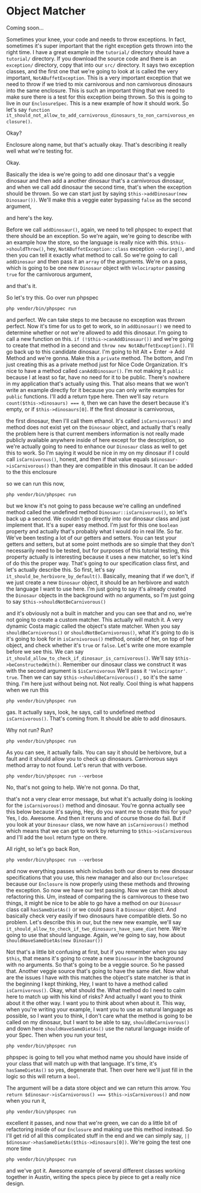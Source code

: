 # Object Matcher

Coming soon...

Sometimes your knee, your code and needs to throw exceptions. In fact, sometimes it's
super important that the right exception gets thrown into the right time. I have a
great example in the `tutorial/` directory should have a `tutorial/` directory. If you
download the source code and there is an `exception/` directory, copy that into our
`src/` directory. It says two exception classes, and the first one that we're going
to look at is called the very important, `NotABuffetException`. This is a very
important exception that we need to throw if we tried to mix carnivorous and non
carnivorous dinosaurs into the same enclosure. This is such an important thing that
we need to make sure there is a test for this exception being thrown. So this is
going to live in our `EnclosureSpec`. This is a new example of how it should work. So
let's say `function it_should_not_allow_to_add_carnivorous_dinosaurs_to_non_carnivorous_enclosure()`.

Okay?

Enclosure along name, but that's actually okay. That's describing it really well what
we're testing for.

Okay.

Basically the idea is we're going to add one dinosaur that's a veggie dinosaur and
then add a another dinosaur that's a carnivorous dinosaur, and when we call add
dinosaur the second time, that's when the exception should be thrown. So we can start
just by saying `$this->addDinosaur(new Dinosaur())`. We'll make this a veggie eater bypassing `false`
as the second argument,

and here's the key.

Before we call `addDinosaur()`, again, we need to tell phpspec to expect that
there should be an exception. So we're again, we're going to describe with an example
how the store, so the language is really nice with this. `$this->shouldThrow()`, hey, 
`NotABuffetException::class` exception `->during()`, and then you can tell it exactly what
method to call. So we're going to call `addDinosaur` and then pass it an `array` of the
arguments. We're on a pass, which is going to be one new `Dinosaur` object with
`Velociraptor` passing `true` for the carnivorous argument,

and that's it.

So let's try this. Go over run phpspec 

```terminal-silent
php vendor/bin/phpspec run
```

and perfect. We can take steps to me
because no exception was thrown perfect. Now it's time for us to get to work, so in
`addDinosaur()` we need to determine whether or not we're allowed to add this dinosaur.
I'm going to call a new function on this. `if (!$this->canAddDinosaur())` and we're
going to create that method in a second and `throw new NotABuffetException()`. I'll
go back up to this candidate dinosaur. I'm going to hit Alt + Enter -> Add Method and
we're gonna. Make this a `private` method. The bottom, and I'm just creating this as a
private method just for Nice Code Organization. It's nice to have a method called 
`canAddDinosaur()`. I'm not making it `public` because I at least so far, have no need for it
to be public. There's nowhere in my application that's actually using this. That also
means that we won't write an example directly for it because you can only write
examples for `public` functions. I'll add a return type here. Then we'll say 
`return count($this->dinosaurs) === 0`, then we can have the
desert because it's empty, or if `$this->dinosaurs[0]`. If the
first dinosaur is carnivorous,

the first dinosaur, then I'll call them ethanol. It's called `isCarnivorous()` and
method does not exist yet on the `Dinosaur` object, and actually that's really the
problem here is that current members information is not really made publicly
available anywhere inside of here except for the description, so we're actually going
to need to enhance our `Dinosaur` class as well to get this to work. So I'm saying it
would be nice in my on my dinosaur if I could call `isCarnivorous()`, honest, and then
if that value equals `$dinosaur->isCarnivorous()` than they are compatible in this
dinosaur. It can be added to the this enclosure

so we can run this now, 

```terminal-silent
php vendor/bin/phpspec run
```

but we know it's not going to pass because we're calling an
undefined method called the undefined method `Dinosaur::isCarnivorous()`, so
let's back up a second. We couldn't go directly into our dinosaur class and just
implement that. It's a super easy method. I'm just for this one `boolean` property and
actually that's probably what I would do in real life. So far. We've been testing a
lot of our getters and setters. You can test your getters and setters, but at some
point methods are so simple that they don't necessarily need to be tested, but for
purposes of this tutorial testing, this property actually is interesting because it
uses a new matcher, so let's kind of do this the proper way. That's going to our
specification class first, and let's actually describe this. So first, let's say 
`it_should_be_herbivore_by_default()`. Basically, meaning that if we don't, if we just
create a new `Dinosaur` object, it should be an herbivore and watch the language I want
to use here. I'm just going to say it's already created the `Dinosaur` objects in the
background with no arguments, so I'm just going to say `$this->shouldNotBeCarnivorous()`

and it's obviously not a built in matcher and you can see that and no, we're not
going to create a custom matcher. This actually will match it. A very dynamic Costa
magic called the object's state matcher. When you say `shouldBeCarnivorous()` or 
`shouldNotBeCarnivorous()`, what it's going to do is it's going to look for in 
`isCarnivorous()` method, onside of her, on top of her object, and check whether it's `true`
or `false`. Let's write one more example before we see this. We can say 
`it_should_allow_to_check_if_dinosaur_is_carnivorous()`. We'll say `$this->beConstructedWith()`.
Remember our dinosaur class we construct it was with the second argument is `$isCarnivorous`
We'll pass it `'Velociraptor'`. `true`. Then we can say `$this->shouldBeCarnivorous()`
, so it's the same thing. I'm here just without being not. Not really.
Cool thing is what happens when we run this 

```terminal-silent
php vendor/bin/phpspec run
```

gas. It actually says, look, he says,
call to undefined method `isCarnivorous()`. That's coming from. It should be able to add
dinosaurs.

Why not run? Run?

```terminal-silent
php vendor/bin/phpspec run
```

As you can see, it actually fails. You can say it should be herbivore, but a fault
and it should allow you to check up dinosaurs. Carnivorous says method array to not
found. Let's rerun that with verbose.

```terminal-silent
php vendor/bin/phpspec run --verbose
```

No, that's not going to help. We're not gonna. Do that,

that's not a very clear error message, but what it's actually doing is looking for
the `isCarnivorous()` method and dinosaur. You're gonna actually see this below because
it's saying, Hey, do you want me to create this for you? Yes, I do. Awesome. And then
it reruns and of course those do fail. But if you look at your `Dinosaur` class, we now
have an `isCarnivorous()`  method which means that we can get to work by
returning to `$this->isCarnivorous` and I'll add the `bool` return type on there.

All right, so let's go back Ron, 

```terminal-silent
php vendor/bin/phpspec run --verbose
```

and now everything passes which includes both our
diners to new dinosaur specifications that you use, this new manager and also our
`EnclosureSpec` because our `Enclosure` is now properly using these methods and throwing
the exception. So now we have our test passing. Now we can think about refactoring
this. Um, instead of comparing the is carnivorous to these two things, it might be
nice to be able to go have a method on our `Dinosaur` class call `hasSameDietAs()` or we
could pass it a `Dinosaur` object. And basically check very easily if two dinosaurs
have compatible diets. So no problem. Let's describe this in our, but the new new
example, we'll say `it_should_allow_to_check_if_two_dinosaurs_have_same_diet` here.
We're going to use that should language. Again, we're going to say, how about 
`shouldHaveSameDietAs(new Dinosaur())`

Not that's a little bit confusing at first, but if you remember
when you say `$this`, that means it's going to create a new `Dinosaur` in the background
with no arguments. So that's going to be a veggie source. So he passed that. Another
veggie source that's going to have the same diet. Now what are the issues I have with
this matches the object's state matcher is that in the beginning I kept thinking,
Hey, I want to have a method called `isCarnivorous()`. Okay, what should the. What
method do I need to calm here to match up with his kind of risks? And actually I want
you to think about it the other way. I want you to think about when about it. This
way, when you're writing your example, I want you to use as natural language as
possible, so I want you to think, I don't care what the method is going to be called
on my dinosaur, but I want to be able to say, `shouldBeCarnivorous()` and down here
`shouldHaveSameDietAs()` use the natural language inside of your Spec. Then when you
run your test, 

```terminal-silent
php vendor/bin/phpspec run
```

phpspec is going to tell you what method name you should have inside
of your class that will match up with that language. It's time, it's `hasSameDietAs()`
so yes, degenerate that. Then over here we'll just fill in the logic so this will
return a `bool`.

The argument will be a data store object and we can return this arrow. You 
`return $dinosaur->isCarnivorous() === $this->isCarnivorous()` and now when you run
it, 

```terminal-silent
php vendor/bin/phpspec run
```

excellent it passes, and now that we're green, we can do a little bit of
refactoring inside of our `Enclosure` and making use this method instead. So I'll get
rid of all this complicated stuff in the end and we can simply say, 
`|| $dinosaur->hasSameDietAs($this->dinosaurs[0])`. We're going the test one
more time 

```terminal-silent
php vendor/bin/phpspec run
```

and we've got it. Awesome example of several different classes working
together in Austin, writing the specs piece by piece to get a really nice design.